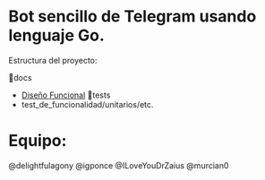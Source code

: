 # Bot sencillo de Telegram usando lenguaje Go.

Estructura del proyecto:

📁docs
  - [Diseño Funcional](docs/Diseño_Funcional.md)
📁tests
  - test_de_funcionalidad/unitarios/etc.

# Equipo:

@delightfulagony
@igponce
@ILoveYouDrZaius
@murcian0
